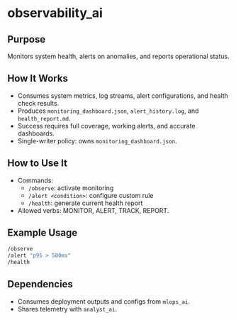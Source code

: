 # observability_ai

## Purpose
Monitors system health, alerts on anomalies, and reports operational status.

## How It Works
- Consumes system metrics, log streams, alert configurations, and health check results.
- Produces `monitoring_dashboard.json`, `alert_history.log`, and `health_report.md`.
- Success requires full coverage, working alerts, and accurate dashboards.
- Single-writer policy: owns `monitoring_dashboard.json`.

## How to Use It
- Commands:
  - `/observe`: activate monitoring
  - `/alert <condition>`: configure custom rule
  - `/health`: generate current health report
- Allowed verbs: MONITOR, ALERT, TRACK, REPORT.

## Example Usage
```bash
/observe
/alert "p95 > 500ms"
/health
```

## Dependencies
- Consumes deployment outputs and configs from `mlops_ai`.
- Shares telemetry with `analyst_ai`.